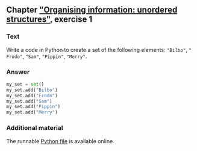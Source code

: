 ## Chapter ["Organising information: unordered structures"](https://comp-think.github.io/book/07.pdf), exercise 1

### Text
Write a code in Python to create a set of the following elements: `"​Bilbo"`, `"​Frodo"`, `"​Sam"`, `"​Pippin"`, `"​Merry"`. 

### Answer
```python
my_set = set()
my_set.add("Bilbo")
my_set.add("Frodo")
my_set.add("Sam")
my_set.add("Pippin")
my_set.add("Merry")
```

### Additional material
The runnable [Python file](exercise_1.py) is available online.